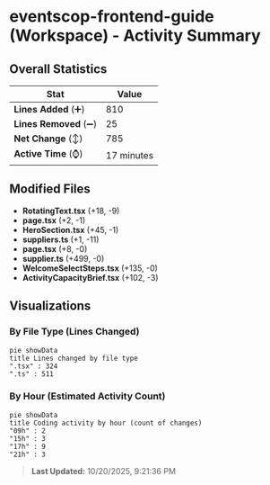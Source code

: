 # eventscop-frontend-guide (Workspace) - Activity Summary 

## Overall Statistics

| Stat                   | Value                                                             |
| ---------------------- | ----------------------------------------------------------------- |
| **Lines Added** (➕)   | 810                                          |
| **Lines Removed** (➖) | 25                                        |
| **Net Change** (↕)    | 785                |
| **Active Time** (⌚)   | 17 minutes |


## Modified Files
- **RotatingText.tsx** (+18, -9)
- **page.tsx** (+2, -1)
- **HeroSection.tsx** (+45, -1)
- **suppliers.ts** (+1, -11)
- **page.tsx** (+8, -0)
- **supplier.ts** (+499, -0)
- **WelcomeSelectSteps.tsx** (+135, -0)
- **ActivityCapacityBrief.tsx** (+102, -3)

## Visualizations

### By File Type (Lines Changed)

```mermaid
pie showData
title Lines changed by file type
".tsx" : 324
".ts" : 511
```

### By Hour (Estimated Activity Count)

```mermaid
pie showData
title Coding activity by hour (count of changes)
"09h" : 2
"15h" : 3
"17h" : 9
"21h" : 3
```


> **Last Updated:** 10/20/2025, 9:21:36 PM